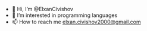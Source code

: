 - 👋 Hi, I’m @ElxanCivishov
- 👀 I’m interested in programming languages
- 📫 How to reach me elxan.civishov2000@gmail.com

